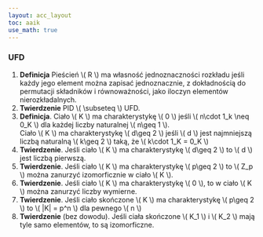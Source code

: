 ```yaml
---
layout: acc_layout
toc: aaik
use_math: true
---
```


### UFD

1.  **Definicja** Pieścień \\( R \\) ma własność jednoznaczności
    rozkładu jeśli każdy jego element można zapisać jednoznacznie, z
    dokładnością do permutacji składników i równoważności, jako iloczyn
    elementów nierozkładalnych.
2.  **Twierdzenie** PID \\( \\subseteq \\) UFD.
3.  **Definicja**. Ciało \\( K \\) ma charakterystykę \\( 0 \\) 
    jeśli \\( n\\cdot 1\_k \\neq 0\_K \\) dla każdej liczby
    naturalnej \\( n\\geq 1 \\).\
    Ciało \\( K \\) ma charakterystykę \\( d\\geq 2 \\) jeśli
    \\( d \\) jest najmniejszą liczbą naturalną \\( k\\geq 2 \\) 
    taką, że \\( k\\cdot 1\_K = 0\_K \\) 
4.  **Twierdzenie**. Jeśli ciało \\( K \\) ma charakterystykę \\( 
    d\\geq 2 \\) to \\( d \\) jest liczbą pierwszą.
5.  **Twierdzenie**. Jeśli ciało \\( K \\) ma charakterystykę \\( 
    p\\geq 2 \\) to \\( Z\_p \\) można zanurzyć izomorficznie w
    ciało \\( K \\).
6.  **Twierdzenie**. Jeśli ciało \\( K \\) ma charakterystykę \\( 
    0 \\), to w ciało \\( K \\) można zanurzyć liczby wymierne.
7.  **Twierdzenie**. Jeśli ciało skończone \\( K \\) ma
    charakterystykę \\( p\\geq 2 \\) to \\( \|K\| = p^n \\) dla
    pewnego \\( n \\) 
8.  **Twierdzenie** (bez dowodu). Jeśli ciała skończone \\( K\_1 \\) 
    i \\( K\_2 \\) mają tyle samo elementów, to są izomorficzne.

